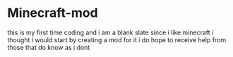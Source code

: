 # Minecraft-mod
this is my first time coding and i am a blank slate since i like minecraft i thought i would start by creating a mod for it i do hope to receive help from those that do know as i dont
